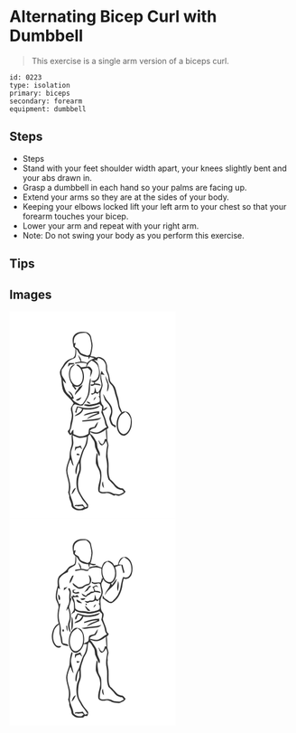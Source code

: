 # Alternating Bicep Curl with Dumbbell
> This exercise is a single arm version of a biceps curl.

``` 
id: 0223 
type: isolation 
primary: biceps 
secondary: forearm 
equipment: dumbbell 
``` 

## Steps

 - Steps
 - Stand with your feet shoulder width apart, your knees slightly bent and your abs drawn in.
 - Grasp a dumbbell in each hand so your palms are facing up.
 - Extend your arms so they are at the sides of your body.
 - Keeping your elbows locked lift your left arm to your chest so that your forearm touches your bicep.
 - Lower your arm and repeat with your right arm.
 - Note: Do not swing your body as you perform this exercise.

## Tips


## Images

<svg width="221pt" height="275pt" viewBox="0 0 221 275" xmlns="http://www.w3.org/2000/svg">
  <g fill="#FFF">
    <path d="M0 0h221v275H0V0m85.85 31.82c-3.3 4.4-1.36 10.04-.84 14.99l2.76 3.12c-.37 4.27.68 9.75-3.7 12.31-5.11.77-9.57 4.09-12.09 8.55-1.64 3.09-4.22 5.76-4.81 9.32-.61 3.78 1.82 7.15 1.98 10.86.39 5.58.59 11.45 3.35 16.47 3.81 5.17 9.19 9.02 12.76 14.37-.9 2.13-2.43 3.91-3.37 6-.83 3.06.78 6.06 1.02 9.09.59 5.13-1.99 9.88-2.14 14.96-.08 2.73-.99 5.4-3.31 7.06.42 2.23 2.08 3.84 3.47 5.52.5-.36 1.51-1.09 2.02-1.45-1.08 5.62 1.2 11.49-.95 16.93-1.7 4.67-1.85 9.67-2.3 14.56-1.54 5.46-4.03 10.76-4.38 16.5.18 6.15 2.75 11.89 3.58 17.93.32 3.8.24 7.71-.83 11.39.51 1.58 1.02 3.15 1.52 4.73-.85 4.32 2.63 7.77 2.78 11.99.02 2.36 1.62 4.17 3.59 5.27 3.34 2.56 7.85 2.13 11.78 1.62 1.86-1.48 4.28-1.79 6.32-2.9.91-1.23.44-2.86.56-4.28-4.61-5.69-8.93-11.63-12.07-18.29-2.55-8.24-1.44-17.33 1.8-25.21 1.8-6.27-.88-12.98 1.42-19.17 1.52-4.47 2.52-9.22 5.14-13.21 2.85-4.48 3.26-9.95 3.46-15.12.89-.89 1.77-1.78 2.65-2.68 1.4 3.09 3.29 5.91 5.09 8.77 1.93 2.96.89 6.76 2.31 9.9 1.6 3.59 3.16 7.2 5.02 10.67 2.18-3.52-.56-6.8-1.81-10.04-1.33-3.12-.5-6.81-2.28-9.78-2.21-3.79-4.25-7.98-8.24-10.2l.18-2.33c6.55 5.3 15.28 1.49 20.86-3.34.29 4.31.51 8.62.81 12.93l-1.96-.04c-.77 2.34-1.31 4.89-3.01 6.77-2.78-.16-3.95-2.91-5.01-5.05-.16.06-.49.19-.65.25 1.11 2.24 1.41 5.99 4.48 6.31 2.95-.46 3.99-3.57 5.53-5.68.98 2.14 2.16 4.41 1.53 6.84-1.11 4.57-1.19 9.27-1.47 13.93.54 4.67 1.79 9.27 1.48 14.01-.41 5.49-.21 11.19 1.82 16.35 2.79 2.87 5.77 5.57 8.18 8.79 2.39 3.19 6.26 4.74 10.13 5.17.72.92 1.43 1.85 2.15 2.79-1.74.92-3.38 2.02-5.18 2.82-2.64.18-5.27-.27-7.88-.6-2.68-.92-5.13-2.8-8.1-2.56-3.68-.2-7.85 1.37-11.01-1.2.04-7.95 3.1-15.56 2.07-23.56.21-3.84-2.3-6.87-3.59-10.26-.78-4.73-1.99-9.58-1.03-14.39-.44-.81-.9-1.62-1.37-2.41-.91 4.61-1.49 9.34-1.14 14.04 1.51 4.83 5.15 8.87 5.47 14.09 1.63 7.82-3.79 15.17-2.08 22.97 2.2 3.13 6.56 2.96 9.92 2.29 3.95-.86 7.34 1.79 10.72 3.36.48-.16 1.45-.47 1.94-.62 1.62.29 3.27 1.28 4.94.81 3.21-1.19 6.83-2.29 8.54-5.55-1.16-1.44-2.34-2.85-3.56-4.25-7.98.18-11.36-7.9-16.91-12.09-3.78-7.66-1.15-16.62-2.54-24.79-1.4-6.33-1.35-12.98.16-19.28.57-3.09-1.68-5.82-1.46-8.89.03-4.49-.07-8.99-.83-13.43.88-.65 1.72-1.33 2.53-2.05-.58-2.33-2.4-4.15-2.73-6.55-.99-5.6-3.92-10.59-5.28-16.09 3.07 0 5.18-2.44 6.55-4.9-2.09.63-3.84 1.93-5.33 3.51-.18-1.91.64-4.17-.76-5.75-3.31-3.73-2.83-9.12-3.17-13.77-.5-4.6 2.5-8.55 2.74-13.04-.49-4.77-2.13-9.39-2.03-14.23 1.57.24 3.13.6 4.68.96-1.33-1.86-2.78-3.65-3.79-5.72-2.7 5.01-1.92 10.89-.62 16.19 1.29 4.58-1.55 8.67-3.9 12.3-.68-.11-2.03-.34-2.71-.45-.37-2.14-.98-4.23-1.69-6.27-.4 2.27-.27 4.73-1.27 6.85-.78 1.62-2.72 1.1-4.17 1.31.44.67.87 1.35 1.31 2.02 1.62-.78 3.2-1.65 4.75-2.58.95.39 1.9.79 2.84 1.19.55-.54 1.64-1.64 2.18-2.18.08 1.36.25 4.09.33 5.46-.36-.06-1.08-.19-1.44-.25 2 1.81 2.32 5.04 1.57 7.44-3.37 2.48-7.68 2.79-11.64 3.69-3.15.95-6.65-1.53-9.47.71 6.72 3.88 14.31.56 21.04-1.4 1.09 1.13 2.22 2.24 3.35 3.34.18 2.64-.28 5.25-1.06 7.77 2.01 4.52 4.34 9.03 4.99 14 .17 2.12 1.36 3.89 2.53 5.58-4.04 1.65-6.88 5.31-11.09 6.64-3.88 1.55-7.88-.54-11.74-1.07 1.18-3.45 4.92-3.53 7.74-4.75 1.77-2.23 2.66-5.03 3.26-7.77-1.94 1.96-3.37 4.32-4.7 6.71-2.36.41-4.73.94-6.89 2.03-.97 2.24-.78 4.79-1.22 7.18-3.49 2.31-7.72 3.76-11.94 3.27-2.76-.6-5.3-1.92-7.92-2.94 0-1.92-.02-3.84-.06-5.76-1.87 1.1-2.56 3.23-3.63 4.99-2.53-2.55.28-5.29.76-8.05 1.16-6.73 3.84-13.43 2.09-20.34-1.15-3.61-1.45-9.22 3.14-10.4 3.06 1.44 6.42 1.84 9.75 1.75 2.82-3.6 5.38-7.41 7.47-11.48 2.15-4.19 2.46-9.01 2.46-13.64-.2-3.89 1.79-7.7.5-11.55-2.05 5.98-2.01 12.36-2.7 18.57-.78 5.88-4 11.03-7.47 15.69-1.08.33-2.15.66-3.22.98-3.77-2.25-8.33-3.55-10.74-7.54.54-.13 1.63-.39 2.18-.52-.88-4.18-3.13-8.58-7.58-9.78 1.86 2.17 3.76 4.3 5.18 6.8l-.84 1.65c-1.81-3.01-5.2-4.59-7.04-7.55-2.35-4.81-3.57-10.06-4.39-15.32 1.23 1.63 2.66 3.11 4.36 4.27-.7-3.74-3.28-6.61-5.03-9.87-1.49-2.45-.85-5.39-.88-8.09 3.91-4.57 6.51-10.59 12.15-13.39 2.03-1.28 4.88-1.45 6.32-3.54 1.14-3.52.96-7.31.86-10.96 2.06 2.21 3.12 5.13 5.14 7.35 3.32 2.1 7.16 3.43 11.13 3.26.1.81.28 2.44.37 3.26.57-1.03 1.11-2.07 1.63-3.12 1.98.59 3.97 1.12 5.98 1.62-3.66 1.28-7.05 3.27-9.68 6.16-2.41-1.25-5.08-1.74-7.77-1.88.2-3.61-2.15-6.42-4.51-8.84 1.26 2.95 2.48 5.91 3.65 8.89-2.4.65-4.83 1.35-7.35 1.2.05.43.14 1.3.19 1.73 5.09-1.38 10.32-1.78 15.4-.08-.26 1.02-.79 3.07-1.05 4.1-2.19.2-4.37.47-6.55.77-1.62-1.49-3.65-4.66-6.19-3.18.04.17.11.51.15.68 6.93 2.96 9.12 11.37 7.89 18.23-.52 3.74-2.99 7.98-7.12 8.29-3.78.05-6.42-3.27-7.92-6.36-1.9-4.58-2.2-9.88-.7-14.61.95-3.18 3.95-4.94 6.1-7.22-2.73.66-5.46 2.2-6.55 4.93-3.25 7.17-2.12 16.05 2.65 22.29-.68 2 1.75 3.02 2.43 4.64.57.85 1.36 2.58 2.65 1.75.65-1.79-1.65-2.9-2.43-4.26 3.43 1.4 7.54.59 9.73-2.5 4.11-5.98 3.82-14.16.61-20.48 2.49-.75 5.09-.9 7.64-1.31 1.29 1.23 2.56 2.47 3.83 3.72-.17 2.99-.73 5.93-.93 8.91 1.1-3.18 3.32-6.3 2.89-9.77-1.38-2.84-3.94-6.09-7.47-4.33 1.21-3.51 3.46-6.42 6.48-8.55 3.42 1.66 6.93 3.66 8.43 7.39 2.28 5.48 2.68 12.72-1.35 17.49-1.78 2.53-5.14 1.92-7.78 2.44 1.33.97 2.85 1.59 4.43 2.03-.25.57-.77 1.71-1.02 2.28-1.41.17-2.82.35-4.22.55 1.17 2.98 4.13 1.03 5.95-.03 2.77.28 5.51.75 8.23 1.35-1.61-3.2-5.3-2.68-8.28-3.08 0-2.55 3.8-3.16 4.85-5.41 3.66-5.61 1.5-12.48.03-18.44-.6-3.35-3.63-5.27-5.98-7.37l4.41.84c.68.63 1.37 1.25 2.06 1.87-.78-.84-1.56-1.67-2.35-2.49.54-.97 1.07-1.94 1.61-2.91 3.08 1.39 6.91 2.45 8.4 5.83 2.48 3.33 1.71 7.53 2.04 11.37 1.15 3.34 3.25 6.44 3.11 10.12-.14 3.02 1.12 5.91 3.3 7.99 2.5 2.37 3.88 5.61 4.68 8.91 1.29 5.75 3.69 11.21 4.59 17.05.61 4.16 1.76 8.46 4.58 11.7-6.22 5.45-7.43 14.85-5.2 22.46 1.26 4.12 4.79 8.69 9.62 7.85 5.11-1.76 7.74-7.18 8.99-12.08.87-5.35.95-11.27-2.02-16.02-1.96-3.54-6.96-4.94-10.46-2.93-1.06-3.37-3.21-6.36-3.69-9.91-.56-3.67-.79-7.41-2.11-10.91-1.62-4.24-1.9-8.9-3.96-12.97-1.45-2.83-4.37-4.52-5.89-7.29-1.04-3.43-.97-7.15-2.42-10.47-1.02-2.34-2.03-4.75-1.79-7.37.29-4.24-1.31-8.43-4.23-11.48-2.9-2.18-6.73-4.45-10.17-1.97-2.2-1.72-5.07-1.62-7.68-2.11 1.37-3.96 2.04-8.11 2.61-12.24.68-4.21-1.14-8.22-1.69-12.33-.33-4.25-4.38-7.62-8.57-7.59-5.05-.57-11 .13-14.24 4.53m-7.08 36.9c-.43 1.59-.82 3.18-1.12 4.8 1.04-.93 2.05-1.89 3.05-2.88 1.72-.2 3.5-.19 5.16-.75.14-.28.41-.83.55-1.11-2.55-.17-5.1-.13-7.64-.06m31.51 15.53c.53.56.53.56 0 0m20.28 12.78c.05 3.27-.91 6.46-.76 9.73 1.82-2.52 2.39-5.73 2.31-8.77-.7-4.29-2.71-8.21-4.38-12.17-.3 3.97 1.92 7.48 2.83 11.21m-38.24 3.71c-1 3.93-5.72 5.96-5.18 10.49 3.14-4.81 8.65-7.91 10.07-13.77-1.61 1.11-3.23 2.23-4.89 3.28m32.01 8.84c.7 2.84 1.7 5.6 2.69 8.35 3.69 3.73 7.48 7.99 7.97 13.47 1.11 4.43-3.34 8.21-1.96 12.64 1.12 3.36 1.91 7.63 5.94 8.57.34.49 1.02 1.46 1.36 1.95.34-.63 1.03-1.89 1.37-2.52-1.33-.84-2.81-1.42-4.09-2.35-1.46-3-3.46-6.32-2.14-9.75 1.69-4.4 1.96-9.4.14-13.8-1.81-4.21-5.87-6.89-7.77-11.03-.96-1.97-2.15-3.81-3.51-5.53m-36.1 8.02c2.75 2.69 6.43-.7 7.4-3.5-2.48 1.15-4.96 2.29-7.4 3.5m23.86.78c1.28-1.45 2.33-3.08 3.12-4.85-1.97.91-3.46 2.52-3.12 4.85m-9.63 1.21c1.17 1.9 3.07 3.49 5.45 2.83-1.28-1.75-3.3-2.74-5.45-2.83m2.58 8.87c-5.17.31-10.05-1.69-15.11-2.34-1 2.58-1.95 5.2-2.63 7.89.45.15 1.33.47 1.78.62.14-2.61.97-5.07 2.19-7.37 1.8.67 3.71 1.2 5.34 2.27-1.55 4.94-6.98 6.22-10.26 9.59 5.08-.91 10.43-3.88 11.84-9.21 6.62 1 13.53.41 19.7-2.29 1.04-.71 1.81-1.73 2.67-2.64-5.02 1.72-10.16 3.45-15.52 3.48m1.43 6.26c-2.87.8-6 1.4-8.09 3.72 6.41-.83 12.5-4.04 19.05-3.48-5 2.54-11.28 3.57-14.76 8.38 5.48-2.66 11.01-5.24 16.76-7.3-.05-1.09-.1-2.18-.14-3.27-4.33.16-8.61.93-12.82 1.95m-9.72 10.34l-.01 1.16c4.79.27 9.44-1.14 14.22-1.17 4.02-.27 8.61-.42 11.22-3.98-8.23 2.69-16.97 2.55-25.43 3.99m28.82 89.46c-.5-2.93-.97-5.85-1.33-8.79-1.89 2.93-1.17 6.47 1.33 8.79z"/>
    <path d="M89.03 31.74c3.63-3.21 8.68-3.3 13.26-3.13 1.97 1.86 4.59 3.58 4.98 6.5.68 3.97 2.09 7.91 1.66 11.99-.4 3.49-1.07 6.96-2.2 10.29-.72.35-2.17 1.05-2.89 1.4-2.84-.92-5.75-1.7-8.43-3.06-1.85-1.38-2.64-3.62-3.55-5.64-1.7-1.04-3.37-2.13-5.01-3.26.35-1.66.77-3.3 1.2-4.94-.62.15-1.85.45-2.46.6-.21-3.79.06-8.32 3.44-10.75zM147.05 139.13c1.69-2.72 4.69-4.08 7.32-5.67 3.5 2.13 5.73 5.54 6.9 9.41.2 5.27.01 10.9-2.96 15.47-1.62 2.44-4.13 5.19-7.39 4.52-3.83-1.14-5.78-5.21-6.37-8.89-.64-5.02-.19-10.44 2.5-14.84zM84.02 164.64c2.99 1.07 5.75 2.84 8.92 3.35 3.45.2 6.82-.83 10.16-1.52-.78 4.72-1.24 9.72-3.83 13.88-4.26 6.71-4.8 15.03-8.9 21.82-1.97 4.45-4.16 10.07-1.64 14.69 1.34-5.27.68-11.09 4.08-15.71.13 3.3.4 6.62-.04 9.91-.87 3.67-3.02 6.97-3.38 10.78-.92 7.36-.35 15.46 3.97 21.74 1.42 2.27 2.56 4.72 4.08 6.93 2.15 2.68 4.68 5.16 6.07 8.36-.92.73-1.97 1.21-3.16 1.42-.96-1.36-1.9-2.74-2.93-4.05-3.18.8-6.47.52-9.68.89-.32.4-.96 1.2-1.28 1.61 1.01-.11 2.03-.21 3.05-.32 3.14 1.59 7.2-1.79 9.42 1.77-4.11 3.56-10.61 2.49-13.76-1.8-.56-6.1-3.9-11.45-5.09-17.4.01-2.71 1-5.32.93-8.04-.26-5.99-2.31-11.68-3.62-17.48-1.43-6.56 1.09-13.07 3.64-19 1.43 2.9 1.68 6.56 4.29 8.76-1.07-5.12-2.77-10.09-3.5-15.28-.63-5.95 3.91-11.08 3.08-17.01-.26-2.77-.64-5.53-.88-8.3m3.46 15.27c-.22 1.8-.44 3.61-.6 5.43.77-1.16 1.51-2.34 2.26-3.51 1.66-.39 3.31-.8 4.95-1.25.79.98 1.6 1.95 2.47 2.87-.56-1.82-1.2-3.59-1.85-5.37-2.28 1.1-4.71 1.74-7.23 1.83m1.74 10.11c.67 1.88 3.08.6 4.49 1.03-.56-1.63-3.83-3.35-4.49-1.03m-6.64 52.92c2.92-2.13 4.21-5.54 5.7-8.68-3.62 1.22-4.68 5.44-5.7 8.68z"/>
  </g>
  <g fill="#333">
    <path d="M85.85 31.82c3.24-4.4 9.19-5.1 14.24-4.53 4.19-.03 8.24 3.34 8.57 7.59.55 4.11 2.37 8.12 1.69 12.33-.57 4.13-1.24 8.28-2.61 12.24 2.61.49 5.48.39 7.68 2.11 3.44-2.48 7.27-.21 10.17 1.97 2.92 3.05 4.52 7.24 4.23 11.48-.24 2.62.77 5.03 1.79 7.37 1.45 3.32 1.38 7.04 2.42 10.47 1.52 2.77 4.44 4.46 5.89 7.29 2.06 4.07 2.34 8.73 3.96 12.97 1.32 3.5 1.55 7.24 2.11 10.91.48 3.55 2.63 6.54 3.69 9.91 3.5-2.01 8.5-.61 10.46 2.93 2.97 4.75 2.89 10.67 2.02 16.02-1.25 4.9-3.88 10.32-8.99 12.08-4.83.84-8.36-3.73-9.62-7.85-2.23-7.61-1.02-17.01 5.2-22.46-2.82-3.24-3.97-7.54-4.58-11.7-.9-5.84-3.3-11.3-4.59-17.05-.8-3.3-2.18-6.54-4.68-8.91-2.18-2.08-3.44-4.97-3.3-7.99.14-3.68-1.96-6.78-3.11-10.12-.33-3.84.44-8.04-2.04-11.37-1.49-3.38-5.32-4.44-8.4-5.83-.54.97-1.07 1.94-1.61 2.91.79.82 1.57 1.65 2.35 2.49-.69-.62-1.38-1.24-2.06-1.87l-4.41-.84c2.35 2.1 5.38 4.02 5.98 7.37 1.47 5.96 3.63 12.83-.03 18.44-1.05 2.25-4.85 2.86-4.85 5.41 2.98.4 6.67-.12 8.28 3.08-2.72-.6-5.46-1.07-8.23-1.35-1.82 1.06-4.78 3.01-5.95.03 1.4-.2 2.81-.38 4.22-.55.25-.57.77-1.71 1.02-2.28-1.58-.44-3.1-1.06-4.43-2.03 2.64-.52 6 .09 7.78-2.44 4.03-4.77 3.63-12.01 1.35-17.49-1.5-3.73-5.01-5.73-8.43-7.39-3.02 2.13-5.27 5.04-6.48 8.55 3.53-1.76 6.09 1.49 7.47 4.33.43 3.47-1.79 6.59-2.89 9.77.2-2.98.76-5.92.93-8.91-1.27-1.25-2.54-2.49-3.83-3.72-2.55.41-5.15.56-7.64 1.31 3.21 6.32 3.5 14.5-.61 20.48-2.19 3.09-6.3 3.9-9.73 2.5.78 1.36 3.08 2.47 2.43 4.26-1.29.83-2.08-.9-2.65-1.75-.68-1.62-3.11-2.64-2.43-4.64-4.77-6.24-5.9-15.12-2.65-22.29 1.09-2.73 3.82-4.27 6.55-4.93-2.15 2.28-5.15 4.04-6.1 7.22-1.5 4.73-1.2 10.03.7 14.61 1.5 3.09 4.14 6.41 7.92 6.36 4.13-.31 6.6-4.55 7.12-8.29 1.23-6.86-.96-15.27-7.89-18.23-.04-.17-.11-.51-.15-.68 2.54-1.48 4.57 1.69 6.19 3.18 2.18-.3 4.36-.57 6.55-.77.26-1.03.79-3.08 1.05-4.1-5.08-1.7-10.31-1.3-15.4.08-.05-.43-.14-1.3-.19-1.73 2.52.15 4.95-.55 7.35-1.2-1.17-2.98-2.39-5.94-3.65-8.89 2.36 2.42 4.71 5.23 4.51 8.84 2.69.14 5.36.63 7.77 1.88 2.63-2.89 6.02-4.88 9.68-6.16-2.01-.5-4-1.03-5.98-1.62-.52 1.05-1.06 2.09-1.63 3.12-.09-.82-.27-2.45-.37-3.26-3.97.17-7.81-1.16-11.13-3.26-2.02-2.22-3.08-5.14-5.14-7.35.1 3.65.28 7.44-.86 10.96-1.44 2.09-4.29 2.26-6.32 3.54-5.64 2.8-8.24 8.82-12.15 13.39.03 2.7-.61 5.64.88 8.09 1.75 3.26 4.33 6.13 5.03 9.87-1.7-1.16-3.13-2.64-4.36-4.27.82 5.26 2.04 10.51 4.39 15.32 1.84 2.96 5.23 4.54 7.04 7.55l.84-1.65c-1.42-2.5-3.32-4.63-5.18-6.8 4.45 1.2 6.7 5.6 7.58 9.78-.55.13-1.64.39-2.18.52 2.41 3.99 6.97 5.29 10.74 7.54 1.07-.32 2.14-.65 3.22-.98 3.47-4.66 6.69-9.81 7.47-15.69.69-6.21.65-12.59 2.7-18.57 1.29 3.85-.7 7.66-.5 11.55 0 4.63-.31 9.45-2.46 13.64-2.09 4.07-4.65 7.88-7.47 11.48-3.33.09-6.69-.31-9.75-1.75-4.59 1.18-4.29 6.79-3.14 10.4 1.75 6.91-.93 13.61-2.09 20.34-.48 2.76-3.29 5.5-.76 8.05 1.07-1.76 1.76-3.89 3.63-4.99.04 1.92.06 3.84.06 5.76 2.62 1.02 5.16 2.34 7.92 2.94 4.22.49 8.45-.96 11.94-3.27.44-2.39.25-4.94 1.22-7.18 2.16-1.09 4.53-1.62 6.89-2.03 1.33-2.39 2.76-4.75 4.7-6.71-.6 2.74-1.49 5.54-3.26 7.77-2.82 1.22-6.56 1.3-7.74 4.75 3.86.53 7.86 2.62 11.74 1.07 4.21-1.33 7.05-4.99 11.09-6.64-1.17-1.69-2.36-3.46-2.53-5.58-.65-4.97-2.98-9.48-4.99-14 .78-2.52 1.24-5.13 1.06-7.77-1.13-1.1-2.26-2.21-3.35-3.34-6.73 1.96-14.32 5.28-21.04 1.4 2.82-2.24 6.32.24 9.47-.71 3.96-.9 8.27-1.21 11.64-3.69.75-2.4.43-5.63-1.57-7.44.36.06 1.08.19 1.44.25-.08-1.37-.25-4.1-.33-5.46-.54.54-1.63 1.64-2.18 2.18-.94-.4-1.89-.8-2.84-1.19-1.55.93-3.13 1.8-4.75 2.58-.44-.67-.87-1.35-1.31-2.02 1.45-.21 3.39.31 4.17-1.31 1-2.12.87-4.58 1.27-6.85.71 2.04 1.32 4.13 1.69 6.27.68.11 2.03.34 2.71.45 2.35-3.63 5.19-7.72 3.9-12.3-1.3-5.3-2.08-11.18.62-16.19 1.01 2.07 2.46 3.86 3.79 5.72-1.55-.36-3.11-.72-4.68-.96-.1 4.84 1.54 9.46 2.03 14.23-.24 4.49-3.24 8.44-2.74 13.04.34 4.65-.14 10.04 3.17 13.77 1.4 1.58.58 3.84.76 5.75 1.49-1.58 3.24-2.88 5.33-3.51-1.37 2.46-3.48 4.9-6.55 4.9 1.36 5.5 4.29 10.49 5.28 16.09.33 2.4 2.15 4.22 2.73 6.55-.81.72-1.65 1.4-2.53 2.05.76 4.44.86 8.94.83 13.43-.22 3.07 2.03 5.8 1.46 8.89a43.126 43.126 0 0 0-.16 19.28c1.39 8.17-1.24 17.13 2.54 24.79 5.55 4.19 8.93 12.27 16.91 12.09 1.22 1.4 2.4 2.81 3.56 4.25-1.71 3.26-5.33 4.36-8.54 5.55-1.67.47-3.32-.52-4.94-.81-.49.15-1.46.46-1.94.62-3.38-1.57-6.77-4.22-10.72-3.36-3.36.67-7.72.84-9.92-2.29-1.71-7.8 3.71-15.15 2.08-22.97-.32-5.22-3.96-9.26-5.47-14.09-.35-4.7.23-9.43 1.14-14.04.47.79.93 1.6 1.37 2.41-.96 4.81.25 9.66 1.03 14.39 1.29 3.39 3.8 6.42 3.59 10.26 1.03 8-2.03 15.61-2.07 23.56 3.16 2.57 7.33 1 11.01 1.2 2.97-.24 5.42 1.64 8.1 2.56 2.61.33 5.24.78 7.88.6 1.8-.8 3.44-1.9 5.18-2.82-.72-.94-1.43-1.87-2.15-2.79-3.87-.43-7.74-1.98-10.13-5.17-2.41-3.22-5.39-5.92-8.18-8.79-2.03-5.16-2.23-10.86-1.82-16.35.31-4.74-.94-9.34-1.48-14.01.28-4.66.36-9.36 1.47-13.93.63-2.43-.55-4.7-1.53-6.84-1.54 2.11-2.58 5.22-5.53 5.68-3.07-.32-3.37-4.07-4.48-6.31.16-.06.49-.19.65-.25 1.06 2.14 2.23 4.89 5.01 5.05 1.7-1.88 2.24-4.43 3.01-6.77l1.96.04c-.3-4.31-.52-8.62-.81-12.93-5.58 4.83-14.31 8.64-20.86 3.34l-.18 2.33c3.99 2.22 6.03 6.41 8.24 10.2 1.78 2.97.95 6.66 2.28 9.78 1.25 3.24 3.99 6.52 1.81 10.04-1.86-3.47-3.42-7.08-5.02-10.67-1.42-3.14-.38-6.94-2.31-9.9-1.8-2.86-3.69-5.68-5.09-8.77-.88.9-1.76 1.79-2.65 2.68-.2 5.17-.61 10.64-3.46 15.12-2.62 3.99-3.62 8.74-5.14 13.21-2.3 6.19.38 12.9-1.42 19.17-3.24 7.88-4.35 16.97-1.8 25.21 3.14 6.66 7.46 12.6 12.07 18.29-.12 1.42.35 3.05-.56 4.28-2.04 1.11-4.46 1.42-6.32 2.9-3.93.51-8.44.94-11.78-1.62-1.97-1.1-3.57-2.91-3.59-5.27-.15-4.22-3.63-7.67-2.78-11.99-.5-1.58-1.01-3.15-1.52-4.73 1.07-3.68 1.15-7.59.83-11.39-.83-6.04-3.4-11.78-3.58-17.93.35-5.74 2.84-11.04 4.38-16.5.45-4.89.6-9.89 2.3-14.56 2.15-5.44-.13-11.31.95-16.93-.51.36-1.52 1.09-2.02 1.45-1.39-1.68-3.05-3.29-3.47-5.52 2.32-1.66 3.23-4.33 3.31-7.06.15-5.08 2.73-9.83 2.14-14.96-.24-3.03-1.85-6.03-1.02-9.09.94-2.09 2.47-3.87 3.37-6-3.57-5.35-8.95-9.2-12.76-14.37-2.76-5.02-2.96-10.89-3.35-16.47-.16-3.71-2.59-7.08-1.98-10.86.59-3.56 3.17-6.23 4.81-9.32 2.52-4.46 6.98-7.78 12.09-8.55 4.38-2.56 3.33-8.04 3.7-12.31l-2.76-3.12c-.52-4.95-2.46-10.59.84-14.99m3.18-.08c-3.38 2.43-3.65 6.96-3.44 10.75.61-.15 1.84-.45 2.46-.6-.43 1.64-.85 3.28-1.2 4.94 1.64 1.13 3.31 2.22 5.01 3.26.91 2.02 1.7 4.26 3.55 5.64 2.68 1.36 5.59 2.14 8.43 3.06.72-.35 2.17-1.05 2.89-1.4 1.13-3.33 1.8-6.8 2.2-10.29.43-4.08-.98-8.02-1.66-11.99-.39-2.92-3.01-4.64-4.98-6.5-4.58-.17-9.63-.08-13.26 3.13m58.02 107.39c-2.69 4.4-3.14 9.82-2.5 14.84.59 3.68 2.54 7.75 6.37 8.89 3.26.67 5.77-2.08 7.39-4.52 2.97-4.57 3.16-10.2 2.96-15.47-1.17-3.87-3.4-7.28-6.9-9.41-2.63 1.59-5.63 2.95-7.32 5.67m-63.03 25.51c.24 2.77.62 5.53.88 8.3.83 5.93-3.71 11.06-3.08 17.01.73 5.19 2.43 10.16 3.5 15.28-2.61-2.2-2.86-5.86-4.29-8.76-2.55 5.93-5.07 12.44-3.64 19 1.31 5.8 3.36 11.49 3.62 17.48.07 2.72-.92 5.33-.93 8.04 1.19 5.95 4.53 11.3 5.09 17.4 3.15 4.29 9.65 5.36 13.76 1.8-2.22-3.56-6.28-.18-9.42-1.77-1.02.11-2.04.21-3.05.32.32-.41.96-1.21 1.28-1.61 3.21-.37 6.5-.09 9.68-.89 1.03 1.31 1.97 2.69 2.93 4.05 1.19-.21 2.24-.69 3.16-1.42-1.39-3.2-3.92-5.68-6.07-8.36-1.52-2.21-2.66-4.66-4.08-6.93-4.32-6.28-4.89-14.38-3.97-21.74.36-3.81 2.51-7.11 3.38-10.78.44-3.29.17-6.61.04-9.91-3.4 4.62-2.74 10.44-4.08 15.71-2.52-4.62-.33-10.24 1.64-14.69 4.1-6.79 4.64-15.11 8.9-21.82 2.59-4.16 3.05-9.16 3.83-13.88-3.34.69-6.71 1.72-10.16 1.52-3.17-.51-5.93-2.28-8.92-3.35z"/>
    <path d="M78.77 68.72c2.54-.07 5.09-.11 7.64.06-.14.28-.41.83-.55 1.11-1.66.56-3.44.55-5.16.75-1 .99-2.01 1.95-3.05 2.88.3-1.62.69-3.21 1.12-4.8zM110.28 84.25c.53.56.53.56 0 0zM130.56 97.03c-.91-3.73-3.13-7.24-2.83-11.21 1.67 3.96 3.68 7.88 4.38 12.17.08 3.04-.49 6.25-2.31 8.77-.15-3.27.81-6.46.76-9.73zM92.32 100.74c1.66-1.05 3.28-2.17 4.89-3.28-1.42 5.86-6.93 8.96-10.07 13.77-.54-4.53 4.18-6.56 5.18-10.49zM124.33 109.58c1.36 1.72 2.55 3.56 3.51 5.53 1.9 4.14 5.96 6.82 7.77 11.03 1.82 4.4 1.55 9.4-.14 13.8-1.32 3.43.68 6.75 2.14 9.75 1.28.93 2.76 1.51 4.09 2.35-.34.63-1.03 1.89-1.37 2.52-.34-.49-1.02-1.46-1.36-1.95-4.03-.94-4.82-5.21-5.94-8.57-1.38-4.43 3.07-8.21 1.96-12.64-.49-5.48-4.28-9.74-7.97-13.47-.99-2.75-1.99-5.51-2.69-8.35zM88.23 117.6c2.44-1.21 4.92-2.35 7.4-3.5-.97 2.8-4.65 6.19-7.4 3.5zM112.09 118.38c-.34-2.33 1.15-3.94 3.12-4.85-.79 1.77-1.84 3.4-3.12 4.85zM102.46 119.59c2.15.09 4.17 1.08 5.45 2.83-2.38.66-4.28-.93-5.45-2.83zM105.04 128.46c5.36-.03 10.5-1.76 15.52-3.48-.86.91-1.63 1.93-2.67 2.64-6.17 2.7-13.08 3.29-19.7 2.29-1.41 5.33-6.76 8.3-11.84 9.21 3.28-3.37 8.71-4.65 10.26-9.59-1.63-1.07-3.54-1.6-5.34-2.27-1.22 2.3-2.05 4.76-2.19 7.37-.45-.15-1.33-.47-1.78-.62.68-2.69 1.63-5.31 2.63-7.89 5.06.65 9.94 2.65 15.11 2.34zM106.47 134.72c4.21-1.02 8.49-1.79 12.82-1.95.04 1.09.09 2.18.14 3.27-5.75 2.06-11.28 4.64-16.76 7.3 3.48-4.81 9.76-5.84 14.76-8.38-6.55-.56-12.64 2.65-19.05 3.48 2.09-2.32 5.22-2.92 8.09-3.72zM96.75 145.06c8.46-1.44 17.2-1.3 25.43-3.99-2.61 3.56-7.2 3.71-11.22 3.98-4.78.03-9.43 1.44-14.22 1.17l.01-1.16zM87.48 179.91c2.52-.09 4.95-.73 7.23-1.83.65 1.78 1.29 3.55 1.85 5.37-.87-.92-1.68-1.89-2.47-2.87-1.64.45-3.29.86-4.95 1.25-.75 1.17-1.49 2.35-2.26 3.51.16-1.82.38-3.63.6-5.43zM89.22 190.02c.66-2.32 3.93-.6 4.49 1.03-1.41-.43-3.82.85-4.49-1.03zM125.57 234.52c-2.5-2.32-3.22-5.86-1.33-8.79.36 2.94.83 5.86 1.33 8.79zM82.58 242.94c1.02-3.24 2.08-7.46 5.7-8.68-1.49 3.14-2.78 6.55-5.7 8.68z"/>
  </g>
</svg>

<svg width="221pt" height="275pt" viewBox="0 0 221 275" xmlns="http://www.w3.org/2000/svg">
  <g fill="#FFF">
    <path d="M0 0h221v275H0V0m85.48 32.4c-2.82 4.36-.93 9.65-.47 14.4.92 1.04 1.83 2.09 2.75 3.14-.15 3.04-.06 6.12-.78 9.1-.77 2.39-3.62 2.72-5.57 3.72-2.92 1.09-4.22 4.16-6.38 6.18-2.83 2.55-6.12 4.56-8.84 7.23-2.73 3.65-2.3 8.39-1.93 12.66-1.66 4.9-2.66 10.03-2.75 15.21-.15 5.3 4.92 9.55 3.58 14.95-1.47 6.61-1.71 13.64.36 20.15-6.02 2.76-8.39 9.69-9.04 15.83-.32 5.4 1.07 11.61 5.54 15.08 1.96 1.58 5.96 2.12 6.71-.97-2.44.14-5.37.42-7.11-1.71-4.25-4.93-4.12-12.27-2.34-18.19.96-3.77 3.79-6.53 6.68-8.93 1.31 4.13.47 8.39.69 12.59 1.2 3.77 1.75 7.67 2.25 11.59 1.3 4.13 6.39 4 9.86 4.79-.94-3.51-5.19-2.95-7.9-4.11-.62-3.38-.68-6.87-1.88-10.11-.79-1.9-.76-3.97-.62-5.98.67-6.56-2.81-12.6-2.79-19.11-.41-6.06 1.53-11.88 2.26-17.82l-1.68 1.56c-1.03-4.21-3.75-8.23-2.8-12.72.53-2.95.78-5.95 1.33-8.89.92.43 1.71 1.09 2.53 1.68-.66-4.82-2.52-10.1-.43-14.8 2.66-3.78 6.81-6.2 10.99-7.97-.22-5.29 6.22-6.92 9.73-9.53 1.83-3.47 1.31-7.75 1.19-11.57 1.02 1.21 2.06 2.42 2.8 3.83 2.13 5.08 8.25 6.78 13.31 6.77.27 1.57.78 3.04 1.52 4.44-.63 1.13-1.21 2.39-2.39 3.08-2.84-.32-5.56-1.37-8.44-1.47.37-3.52-1.98-6.29-4.26-8.64 1.13 2.95 2.38 5.85 3.43 8.82-2.42.41-4.83.92-7.29 1.12.03.43.1 1.28.13 1.71 2.53-.35 5-1.06 7.55-1.36 3.24-.36 6.24 2.05 9.47 1.01.52-.94 1.11-1.84 1.76-2.69 5.01-2.35 11.06-2.53 16.05-.07-.37 4.52.19 9.07 1.83 13.32-.79-.3-2.38-.89-3.17-1.18l2.02.89c-.67 1.84-1.29 3.69-1.86 5.56-3.81-1.2-7.8 1.36-11.31-1.34-.14.43-.43 1.28-.57 1.7 1.84.62 3.66 2.12 5.69 1.29 1.9-.35 4.53-1.81 5.67.58.51 3.59 1.62 7.1 1.76 10.74-.07 3.62-2.42 6.52-4.2 9.48l-2.75-.48c-.25-2.16-.92-4.23-1.72-6.24-.24 2.08-.3 4.19-.86 6.21-1.14 3.11-5 1.07-7.34 2.33-1.83 1.02-3.81.24-5.71-.07 1.25 1.11 2.34 2.71 4.17 2.82 1.03-.46 2.04-.96 3.04-1.5 2.66.2 5.29-.33 7.29-2.21 1 .4 2.01.8 3.02 1.22.53-.59 1.58-1.77 2.11-2.36.08 1.39.25 4.18.33 5.57-.37-.03-1.13-.1-1.5-.13 2.23 1.6 2.29 5.02 1.64 7.36-3.07 2.32-7.03 2.67-10.66 3.51-4.08 1.27-8.09-.88-12.2-.81-3.4.08-7.42-.72-9.57-3.51-.44-5-.03-10.27-3.14-14.59 2.6-.91 5.41-.43 8.12-.44-.79-.95-1.58-1.88-2.38-2.81-.95.54-1.89 1.08-2.84 1.61-1.09-.6-2.18-1.18-3.27-1.77l.78 1.64-2.65.52c.79 3.13 2.66 5.83 3.6 8.9.19 2.32.13 4.64.18 6.96.27 3.23-2.64 5.45-4.04 8.03 1.67-1.12 3.21-2.46 5.08-3.25.07-.58.2-1.72.27-2.3 4.16 3.19 9.36 3.19 14.3 3.89 6.24 1.88 12.41-.91 18.34-2.58 1.08 1.12 2.18 2.22 3.31 3.3.27 2.65-.23 5.29-1.04 7.81 2.02 4.51 4.36 9 5 13.96.12 2.16 1.37 3.94 2.63 5.61-3.96 1.49-6.65 5.08-10.66 6.46-3.97 1.96-8.2-.37-12.24-.8 1.04-3.53 4.88-3.66 7.71-4.79a16.18 16.18 0 0 0 3.15-7.79c-1.84 1.91-3.05 4.28-4.52 6.45-2.28.82-4.72 1.17-6.91 2.25-1.18 2.2-.47 4.95-1.52 7.2-1.71 1.41-3.87 2.1-5.84 3.06.98-5.73.76-12.1-2.55-17.09-1.64-2.82-5.19-3.61-8.2-3.57-4.67 1.85-7.22 6.87-8.49 11.46-1.25 5.83-1.19 12.46 2.19 17.6 1.78 2.53 4.95 5.13 8.2 3.62 4.67-1.89 7.27-6.53 8.67-11.13 1.48.03 2.96.04 4.44.04-.76 4.41-1.17 9.06-3.41 13.03-3.58 5.57-4.92 12.17-7.14 18.33-1.97 3.79-4.13 7.6-4.67 11.91-.24 2.32-.76 4.96.91 6.9 1.28-5.24.59-11.05 4.05-15.59.12 3.27.36 6.57-.04 9.84-.78 3.38-2.73 6.41-3.26 9.87-1.28 8.17-.42 17.15 4.61 23.97 2.3 5.37 6.9 9.14 9.65 14.22-1.17.4-2.34.77-3.53 1.12-.93-1.36-1.87-2.72-2.89-4.01-3.18.92-6.51.6-9.76.93-.24.42-.74 1.27-.99 1.69.97-.15 1.93-.3 2.9-.44 3.01 1.72 6.98-1.73 9.18 1.57-.55.51-1.65 1.51-2.2 2.01-4.15 1.07-8.78-.04-11.35-3.62-.34-7.67-6.82-14.44-4.41-22.27 1.56-9.58-4.96-18.4-3.53-27.96.78-4 2.11-7.89 3.81-11.59 1.38 2.95 1.89 6.42 4.23 8.84-.91-5.47-2.94-10.71-3.52-16.24.26-3.63 1.38-7.1 2.19-10.62-.13-.22-.41-.67-.54-.9l-.85-.32c-2.11 5.47-2.23 11.48-2.84 17.26-1.57 5.41-3.98 10.69-4.38 16.39.18 6.16 2.76 11.92 3.59 17.98.3 3.79.29 7.69-.84 11.35.52 1.61 1.05 3.23 1.57 4.84-.97 3.95 2.28 7.12 2.57 10.92.14 2.29.9 4.65 3.06 5.79 3.52 3.08 8.48 2.59 12.8 2.19.67-.67 1.34-1.33 2.01-2 .82.02 2.47.05 3.29.07 1.15-1.56 1.4-3.44 1.26-5.33-2.39-3.68-5.79-6.62-7.76-10.58-1.65-3.4-4.44-6.32-4.98-10.19-1.25-4.84-.63-9.88.01-14.76.42-3.88 2.87-7.23 3.05-11.16.23-3.68-.25-7.37-.16-11.05.44-4.99 2.68-9.55 4.02-14.31 1.58-3.37 4.08-6.36 4.62-10.16 1.2-3.49-.17-7.71 2.38-10.69 3.02 1.27 4.04 4.83 5.91 7.28 2.48 3.19 1.15 7.54 2.88 11.01 1.57 3.38 2.97 6.84 4.78 10.1 2.37-3.42-.58-6.67-1.75-9.88-1.24-2.84-.61-6.12-1.84-8.95-2.39-4.58-5.4-8.8-8.66-12.79.82.28 2.48.83 3.3 1.1 6.22 2.81 12.91-1.17 17.73-5.01.3 4.32.51 8.63.81 12.95l-2.01-.08c-.74 2.34-1.19 4.94-2.98 6.77-2.77-.12-3.96-2.84-4.93-5-.18.03-.53.1-.71.14.97 2.24 1.35 5.17 3.75 6.39 3.37.12 4.68-3.38 6.22-5.7.79 1.87 2.03 3.73 1.69 5.88-1.09 6.61-2.37 13.5-.78 20.14 1.7 8.31-.99 17.14 2.47 25.14 2.82 2.84 5.81 5.53 8.19 8.78 2.4 3.18 6.24 4.78 10.12 5.13.73.94 1.45 1.9 2.15 2.86-1.7.9-3.32 1.98-5.09 2.76-2.66.23-5.32-.26-7.96-.55-2.68-.93-5.12-2.84-8.09-2.58-3.67-.25-7.94 1.46-11.01-1.27.41-4.47.28-9.14 2.06-13.35.01-4.07.27-8.15-.17-12.21-.4-3.6-3.43-6.27-3.76-9.89-.54-4.19-1.64-8.44-.67-12.67-.45-.82-.91-1.63-1.38-2.44-.88 4.44-1.41 8.98-1.21 13.51 1.21 5.14 5.31 9.25 5.55 14.72 1.58 7.79-3.77 15.1-2.11 22.88 2.24 3.1 6.55 2.99 9.92 2.28 4.33-1.18 7.61 2.88 11.74 3.02 1.96.08 3.88.66 5.84.55 3.24-1.22 6.94-2.27 8.6-5.63-1.2-1.38-2.26-2.92-3.71-4.05-2.73-.63-5.73-.94-7.79-3.08-3.06-3-5.63-6.48-9.02-9.16-3.08-5.78-1.69-12.64-2.14-18.92.47-5.5-2.3-10.79-1.08-16.26-.65-2.79.11-5.53.78-8.23.98-3.3-1.61-6.23-1.38-9.5.07-4.51-.06-9.03-.83-13.48 1.45-.8 2.47-2 2.71-3.68-1.05-1.14-2.63-2.1-2.72-3.82-.56-5.67-3.78-10.55-5.1-16 .46-2.69 2.06-5.86.12-8.31-3.38-3.68-2.82-9.1-3.19-13.74-.82-5.67 4.42-10.38 2.64-16.05-.41-3.77-3.11-8.35-.06-11.6.32-1.07.66-2.12 1.02-3.17 1.77 3.67 5.4 5.93 9.38 6.38-.94 5.84-6.91 9.49-7.16 15.54 3.35-8.96 14.92-12.41 15.74-22.62-2.12 2.75-4.05 5.63-6.18 8.37-.46-.6-.93-1.2-1.39-1.8 7.77-3.98 8.17-14.47 5.45-21.74 2.58-1.28 5.26-2.37 8.15-2.67.89 3.65 1.77 7.31 2.87 10.91.34-.31 1.02-.94 1.36-1.26-.47-3.37-2.03-6.5-2.38-9.92l-5.23-.6c1.11-3.93 3.37-7.31 6.8-9.55 3.67 1.63 7.24 3.97 8.66 7.94 2.11 5.76 2.38 13.54-2.65 17.9-1.98 1.8-4.71.92-6.97.29-3.1 6.96-2.52 14.91-6.06 21.7-1.6 4.52-5.28 7.66-8.54 10.96-1.09.06-2.17.13-3.26.19-2.14-1.76-4.45-3.3-6.85-4.67-.86-1.35-1.72-2.71-2.63-4.02.04 1.09.11 3.27.14 4.36 4.04 2.05 7.31 6.87 12.26 6.09 7.54-4.32 11.85-12.57 13.58-20.86.48-3.88 1.16-7.74 2.21-11.51 4.84 1.96 9.73-2.02 10.78-6.67 1.85-7.02.91-15.91-5.17-20.65-2.97-2.52-7.69-1.55-10.21 1.14-1.9 2.23-2.38 5.23-3.16 7.96-1.73.26-3.45.53-5.17.73-.88-3.3-4.05-4.96-6.94-6.18-2.39.86-5.32 1.08-6.97 3.25-1.32 1.76-1.91 3.92-2.67 5.95-2.37-.97-4.66-2.25-7.15-2.87l-.47.3c-2.87.41-5.7 1.03-8.42 2.08.05-1.02.14-3.06.18-4.09 2.45.41 5.43 2.4 7.73.83.16-.23.47-.7.63-.94-2.42-.34-4.85-.58-7.26-.97 1.5-3.93 2.05-8.14 2.67-12.27.71-4.21-1.19-8.19-1.69-12.3-.34-4.63-4.99-7.96-9.46-7.65-4.99-.52-10.88.59-13.72 5.16m-1.94 43.33c-1.77 3.14-3.94 6.61-3.52 10.35 2.76-2.98 3.88-6.99 5.37-10.67-.46.08-1.38.24-1.85.32m21.79-1.02c.77 3.69 2.47 7.43.81 11.15-2.68.96-5.58 1.55-7.81 3.44-1.78 1.64-4.23 1.7-6.51 1.75-2.65-1.74-5.12-3.74-7.6-5.72-.54 3.31 2.98 4.73 5.2 6.32 3.06 2.33 7.51 1.49 10.14-1.1 2.2-2.44 6.66-1.62 8.03-4.92 2.61-3.45.93-8.47-2.26-10.92m39.14 7.91c-.66 4.45-2.26 9.4-.22 13.68.8-4.42 1.82-9.33.22-13.68m-34.43 8.19c1.92 1.46 2.5 3.72 2.11 6.04-1.33.06-2.65.12-3.97.17-1.22 1.37-2.79 2.28-4.51 2.88-.71.84-1.42 1.69-2.12 2.55-1.89-.95-3.64-2.12-5.46-3.18.51 2.95 3.16 4.11 5.81 4.64 1.36-1.48 2.92-2.78 4.93-3.23l1.44-1.4c1.82-.37 3.58-1 5.19-1.94 2.75.2 5.47.67 8.14 1.36-1.35-3.07-4.77-2.87-7.59-2.96-.55-1.36-1.18-2.69-1.83-4 .84-.7 1.68-1.39 2.52-2.09 1.16.47 2.33.93 3.52 1.36-.99-.95-1.81-2.22-3.18-2.63-1.67.85-3.02 2.34-5 2.43m-3.86-1.72c-2.34 2.88-4.54 5.86-6.8 8.8 1.6-.86 3.15-1.8 4.7-2.74 1.04-2.22 2.63-4.07 4.63-5.48-.63-.14-1.9-.43-2.53-.58M72.42 91.9c-.01.85-.04 2.53-.05 3.38 1.63-1.48 3.29-2.93 4.8-4.54-1.6.33-3.18.73-4.75 1.16m5.43 1.07c.85 1.91 2.46 3.74 1.98 5.98-.49 3.35-.46 6.72-.32 10.1.24 4.89-3.92 8.64-3.79 13.53.53-.87 1.6-2.6 2.13-3.46 2.13 4.31 2.32 9.2 1.99 13.91-.41 3.04-2.15 5.84-1.91 8.98.29 3.26.92 6.86 3.46 9.18-.42-4.28-2.56-8.63-1.05-12.93 2.04-5.91 1.43-12.44-.5-18.3-.27-1.14-.95-2.36-.41-3.55 1.15-3.22 1.64-6.64 2.93-9.81-.33-.42-1.01-1.27-1.34-1.69.65-4.27 1.32-8.84-1.11-12.72-.52.19-1.55.58-2.06.78m6.04 1.72l.12 3.22c2.75 1.95 5.93 2.17 9.04.94-.3-.45-.89-1.36-1.18-1.82-2.33 1.01-5.59 1.66-6.79-1.3.83-.38 2.51-1.16 3.34-1.54-1.53-.04-3.04.2-4.53.5m-19.34 5.74c.3 2.4.66 4.78.85 7.18l1.71.17c.56-2.76.05-5.81-2.56-7.35m29.73 5.74c1.58 3 5.48 2.25 6.78-.54-2.26.15-4.52.33-6.78.54m-4.97 1.1c-1.12 3.69 4.41 5.43 7.28 4.62-2.28-1.76-4.7-3.35-7.28-4.62m11.93 5.68c-.35 1.39.17 1.96 1.57 1.71.34-1.4-.18-1.97-1.57-1.71m10.67 5.27a12.19 12.19 0 0 0 3.31-4.56c-2.05.76-3.33 2.32-3.31 4.56m-11.22-2.75c-.06 2.77 2.04 4.68 3.55 6.73 1.18.09 2.35.17 3.54.19-2.51-2.16-4.82-4.52-7.09-6.92m3.39 13c-4.68.16-9.08-1.58-13.52-2.8-1.08 1.89-2.09 3.82-3.24 5.66V134c.41-.15 1.23-.46 1.64-.61.6-2.11 1.42-4.14 2.32-6.13 1.85.69 3.71 1.38 5.53 2.18-1.19 1.88-2.27 4.01-4.19 5.25-2.25 1.16-4.99 1.74-6.34 4.1 4.97-1.17 10.71-3.23 11.88-8.9 6.62 1.04 13.54.43 19.71-2.26 1.04-.65 1.78-1.65 2.61-2.52-5.33 1.67-10.74 3.51-16.4 3.36m-21.48 1.72c.29 6.14-.44 12.27-.21 18.4 2.39-3.95 2.03-8.62 1.87-13.03-.09-1.89-.44-3.84-1.66-5.37m16.65 6.9c-.01.36-.02 1.08-.02 1.44 5.96-1.34 11.91-4.11 18.1-3.47-4.97 2.41-11.15 3.48-14.58 8.21 5.48-2.61 10.97-5.18 16.69-7.25-.06-1.08-.1-2.16-.13-3.23-6.87.28-13.67 1.82-20.06 4.3m-3.55 8.31c4.67 1.98 9.52-.41 14.3-.31 4.25-.31 9.36-.13 12.11-4.03-8.53 2.92-17.69 2.35-26.41 4.34m-20.16-3.17c-.18 2.79.5 5.46 1.97 7.83-.18-2.68-.54-5.35-.87-8.02-.27.05-.82.14-1.1.19m-4.08 7.82c1.52-.23 1.31-2.89-.07-3.21-1.49.25-1.24 2.84.07 3.21m15.68 29.92c-.12 1.78-.1 3.57-.1 5.36.69-1.2 1.35-2.42 2-3.64 1.59-.5 3.17-1.02 4.74-1.55.85 1.18 1.74 2.34 2.84 3.32-.61-2.01-1.45-3.92-2.33-5.82-2.33.93-4.75 1.6-7.15 2.33m2.07 8.99c.16.6.47 1.81.63 2.41 1.63 0 2.88-.58 3.75-1.75-1.45-.3-2.92-.48-4.38-.66m36.39 45.49c-.54-2.88-1.03-5.76-1.32-8.68-2.01 2.84-1.23 6.48 1.32 8.68m-42.97 8.43c2.93-2.06 4.07-5.52 5.71-8.53-3.7.98-4.72 5.35-5.71 8.53z"/>
    <path d="M89.02 31.75c3.64-3.21 8.68-3.32 13.26-3.13 2.01 1.86 4.67 3.6 5.01 6.58.67 3.95 2.09 7.85 1.64 11.9-.41 3.5-1.03 7-2.23 10.31-.71.35-2.14 1.04-2.86 1.38-2.84-.92-5.76-1.7-8.43-3.07-1.86-1.36-2.65-3.61-3.54-5.63-1.7-1.04-3.38-2.12-5.03-3.24.35-1.67.78-3.33 1.21-4.99-.61.16-1.83.49-2.44.65-.27-3.79.04-8.32 3.41-10.76zM126.18 79.91c-4.2-7.07-4.31-18.8 4.03-22.92 10.41 2.74 13.33 17.47 7.03 25.27-3.23 3.86-9.04 1.58-11.06-2.35zM82.29 153.33c1.52-3.67 4.9-5.93 8.24-7.76 3.13 2 6.11 4.66 6.88 8.47 1.31 7.13.72 16.14-5.84 20.62-2.64 2.13-6.74 1.18-8.49-1.63-3.81-5.79-3.46-13.52-.79-19.7z"/>
  </g>
  <g fill="#333">
    <path d="M85.48 32.4c2.84-4.57 8.73-5.68 13.72-5.16 4.47-.31 9.12 3.02 9.46 7.65.5 4.11 2.4 8.09 1.69 12.3-.62 4.13-1.17 8.34-2.67 12.27 2.41.39 4.84.63 7.26.97-.16.24-.47.71-.63.94-2.3 1.57-5.28-.42-7.73-.83-.04 1.03-.13 3.07-.18 4.09 2.72-1.05 5.55-1.67 8.42-2.08l.47-.3c2.49.62 4.78 1.9 7.15 2.87.76-2.03 1.35-4.19 2.67-5.95 1.65-2.17 4.58-2.39 6.97-3.25 2.89 1.22 6.06 2.88 6.94 6.18 1.72-.2 3.44-.47 5.17-.73.78-2.73 1.26-5.73 3.16-7.96 2.52-2.69 7.24-3.66 10.21-1.14 6.08 4.74 7.02 13.63 5.17 20.65-1.05 4.65-5.94 8.63-10.78 6.67-1.05 3.77-1.73 7.63-2.21 11.51-1.73 8.29-6.04 16.54-13.58 20.86-4.95.78-8.22-4.04-12.26-6.09-.03-1.09-.1-3.27-.14-4.36.91 1.31 1.77 2.67 2.63 4.02 2.4 1.37 4.71 2.91 6.85 4.67 1.09-.06 2.17-.13 3.26-.19 3.26-3.3 6.94-6.44 8.54-10.96 3.54-6.79 2.96-14.74 6.06-21.7 2.26.63 4.99 1.51 6.97-.29 5.03-4.36 4.76-12.14 2.65-17.9-1.42-3.97-4.99-6.31-8.66-7.94-3.43 2.24-5.69 5.62-6.8 9.55l5.23.6c.35 3.42 1.91 6.55 2.38 9.92-.34.32-1.02.95-1.36 1.26-1.1-3.6-1.98-7.26-2.87-10.91-2.89.3-5.57 1.39-8.15 2.67 2.72 7.27 2.32 17.76-5.45 21.74.46.6.93 1.2 1.39 1.8 2.13-2.74 4.06-5.62 6.18-8.37-.82 10.21-12.39 13.66-15.74 22.62.25-6.05 6.22-9.7 7.16-15.54-3.98-.45-7.61-2.71-9.38-6.38-.36 1.05-.7 2.1-1.02 3.17-3.05 3.25-.35 7.83.06 11.6 1.78 5.67-3.46 10.38-2.64 16.05.37 4.64-.19 10.06 3.19 13.74 1.94 2.45.34 5.62-.12 8.31 1.32 5.45 4.54 10.33 5.1 16 .09 1.72 1.67 2.68 2.72 3.82-.24 1.68-1.26 2.88-2.71 3.68.77 4.45.9 8.97.83 13.48-.23 3.27 2.36 6.2 1.38 9.5-.67 2.7-1.43 5.44-.78 8.23-1.22 5.47 1.55 10.76 1.08 16.26.45 6.28-.94 13.14 2.14 18.92 3.39 2.68 5.96 6.16 9.02 9.16 2.06 2.14 5.06 2.45 7.79 3.08 1.45 1.13 2.51 2.67 3.71 4.05-1.66 3.36-5.36 4.41-8.6 5.63-1.96.11-3.88-.47-5.84-.55-4.13-.14-7.41-4.2-11.74-3.02-3.37.71-7.68.82-9.92-2.28-1.66-7.78 3.69-15.09 2.11-22.88-.24-5.47-4.34-9.58-5.55-14.72-.2-4.53.33-9.07 1.21-13.51.47.81.93 1.62 1.38 2.44-.97 4.23.13 8.48.67 12.67.33 3.62 3.36 6.29 3.76 9.89.44 4.06.18 8.14.17 12.21-1.78 4.21-1.65 8.88-2.06 13.35 3.07 2.73 7.34 1.02 11.01 1.27 2.97-.26 5.41 1.65 8.09 2.58 2.64.29 5.3.78 7.96.55 1.77-.78 3.39-1.86 5.09-2.76-.7-.96-1.42-1.92-2.15-2.86-3.88-.35-7.72-1.95-10.12-5.13-2.38-3.25-5.37-5.94-8.19-8.78-3.46-8-.77-16.83-2.47-25.14-1.59-6.64-.31-13.53.78-20.14.34-2.15-.9-4.01-1.69-5.88-1.54 2.32-2.85 5.82-6.22 5.7-2.4-1.22-2.78-4.15-3.75-6.39.18-.04.53-.11.71-.14.97 2.16 2.16 4.88 4.93 5 1.79-1.83 2.24-4.43 2.98-6.77l2.01.08c-.3-4.32-.51-8.63-.81-12.95-4.82 3.84-11.51 7.82-17.73 5.01-.82-.27-2.48-.82-3.3-1.1 3.26 3.99 6.27 8.21 8.66 12.79 1.23 2.83.6 6.11 1.84 8.95 1.17 3.21 4.12 6.46 1.75 9.88-1.81-3.26-3.21-6.72-4.78-10.1-1.73-3.47-.4-7.82-2.88-11.01-1.87-2.45-2.89-6.01-5.91-7.28-2.55 2.98-1.18 7.2-2.38 10.69-.54 3.8-3.04 6.79-4.62 10.16-1.34 4.76-3.58 9.32-4.02 14.31-.09 3.68.39 7.37.16 11.05-.18 3.93-2.63 7.28-3.05 11.16-.64 4.88-1.26 9.92-.01 14.76.54 3.87 3.33 6.79 4.98 10.19 1.97 3.96 5.37 6.9 7.76 10.58.14 1.89-.11 3.77-1.26 5.33-.82-.02-2.47-.05-3.29-.07-.67.67-1.34 1.33-2.01 2-4.32.4-9.28.89-12.8-2.19-2.16-1.14-2.92-3.5-3.06-5.79-.29-3.8-3.54-6.97-2.57-10.92-.52-1.61-1.05-3.23-1.57-4.84 1.13-3.66 1.14-7.56.84-11.35-.83-6.06-3.41-11.82-3.59-17.98.4-5.7 2.81-10.98 4.38-16.39.61-5.78.73-11.79 2.84-17.26l.85.32c.13.23.41.68.54.9-.81 3.52-1.93 6.99-2.19 10.62.58 5.53 2.61 10.77 3.52 16.24-2.34-2.42-2.85-5.89-4.23-8.84-1.7 3.7-3.03 7.59-3.81 11.59-1.43 9.56 5.09 18.38 3.53 27.96-2.41 7.83 4.07 14.6 4.41 22.27 2.57 3.58 7.2 4.69 11.35 3.62.55-.5 1.65-1.5 2.2-2.01-2.2-3.3-6.17.15-9.18-1.57-.97.14-1.93.29-2.9.44.25-.42.75-1.27.99-1.69 3.25-.33 6.58-.01 9.76-.93 1.02 1.29 1.96 2.65 2.89 4.01 1.19-.35 2.36-.72 3.53-1.12-2.75-5.08-7.35-8.85-9.65-14.22-5.03-6.82-5.89-15.8-4.61-23.97.53-3.46 2.48-6.49 3.26-9.87.4-3.27.16-6.57.04-9.84-3.46 4.54-2.77 10.35-4.05 15.59-1.67-1.94-1.15-4.58-.91-6.9.54-4.31 2.7-8.12 4.67-11.91 2.22-6.16 3.56-12.76 7.14-18.33 2.24-3.97 2.65-8.62 3.41-13.03-1.48 0-2.96-.01-4.44-.04-1.4 4.6-4 9.24-8.67 11.13-3.25 1.51-6.42-1.09-8.2-3.62-3.38-5.14-3.44-11.77-2.19-17.6 1.27-4.59 3.82-9.61 8.49-11.46 3.01-.04 6.56.75 8.2 3.57 3.31 4.99 3.53 11.36 2.55 17.09 1.97-.96 4.13-1.65 5.84-3.06 1.05-2.25.34-5 1.52-7.2 2.19-1.08 4.63-1.43 6.91-2.25 1.47-2.17 2.68-4.54 4.52-6.45a16.18 16.18 0 0 1-3.15 7.79c-2.83 1.13-6.67 1.26-7.71 4.79 4.04.43 8.27 2.76 12.24.8 4.01-1.38 6.7-4.97 10.66-6.46-1.26-1.67-2.51-3.45-2.63-5.61-.64-4.96-2.98-9.45-5-13.96.81-2.52 1.31-5.16 1.04-7.81-1.13-1.08-2.23-2.18-3.31-3.3-5.93 1.67-12.1 4.46-18.34 2.58-4.94-.7-10.14-.7-14.3-3.89-.07.58-.2 1.72-.27 2.3-1.87.79-3.41 2.13-5.08 3.25 1.4-2.58 4.31-4.8 4.04-8.03-.05-2.32.01-4.64-.18-6.96-.94-3.07-2.81-5.77-3.6-8.9l2.65-.52-.78-1.64c1.09.59 2.18 1.17 3.27 1.77.95-.53 1.89-1.07 2.84-1.61.8.93 1.59 1.86 2.38 2.81-2.71.01-5.52-.47-8.12.44 3.11 4.32 2.7 9.59 3.14 14.59 2.15 2.79 6.17 3.59 9.57 3.51 4.11-.07 8.12 2.08 12.2.81 3.63-.84 7.59-1.19 10.66-3.51.65-2.34.59-5.76-1.64-7.36.37.03 1.13.1 1.5.13-.08-1.39-.25-4.18-.33-5.57-.53.59-1.58 1.77-2.11 2.36-1.01-.42-2.02-.82-3.02-1.22-2 1.88-4.63 2.41-7.29 2.21-1 .54-2.01 1.04-3.04 1.5-1.83-.11-2.92-1.71-4.17-2.82 1.9.31 3.88 1.09 5.71.07 2.34-1.26 6.2.78 7.34-2.33.56-2.02.62-4.13.86-6.21.8 2.01 1.47 4.08 1.72 6.24l2.75.48c1.78-2.96 4.13-5.86 4.2-9.48-.14-3.64-1.25-7.15-1.76-10.74-1.14-2.39-3.77-.93-5.67-.58-2.03.83-3.85-.67-5.69-1.29.14-.42.43-1.27.57-1.7 3.51 2.7 7.5.14 11.31 1.34.57-1.87 1.19-3.72 1.86-5.56l-2.02-.89c.79.29 2.38.88 3.17 1.18-1.64-4.25-2.2-8.8-1.83-13.32-4.99-2.46-11.04-2.28-16.05.07-.65.85-1.24 1.75-1.76 2.69-3.23 1.04-6.23-1.37-9.47-1.01-2.55.3-5.02 1.01-7.55 1.36-.03-.43-.1-1.28-.13-1.71 2.46-.2 4.87-.71 7.29-1.12-1.05-2.97-2.3-5.87-3.43-8.82 2.28 2.35 4.63 5.12 4.26 8.64 2.88.1 5.6 1.15 8.44 1.47 1.18-.69 1.76-1.95 2.39-3.08-.74-1.4-1.25-2.87-1.52-4.44-5.06.01-11.18-1.69-13.31-6.77-.74-1.41-1.78-2.62-2.8-3.83.12 3.82.64 8.1-1.19 11.57-3.51 2.61-9.95 4.24-9.73 9.53-4.18 1.77-8.33 4.19-10.99 7.97-2.09 4.7-.23 9.98.43 14.8-.82-.59-1.61-1.25-2.53-1.68-.55 2.94-.8 5.94-1.33 8.89-.95 4.49 1.77 8.51 2.8 12.72l1.68-1.56c-.73 5.94-2.67 11.76-2.26 17.82-.02 6.51 3.46 12.55 2.79 19.11-.14 2.01-.17 4.08.62 5.98 1.2 3.24 1.26 6.73 1.88 10.11 2.71 1.16 6.96.6 7.9 4.11-3.47-.79-8.56-.66-9.86-4.79-.5-3.92-1.05-7.82-2.25-11.59-.22-4.2.62-8.46-.69-12.59-2.89 2.4-5.72 5.16-6.68 8.93-1.78 5.92-1.91 13.26 2.34 18.19 1.74 2.13 4.67 1.85 7.11 1.71-.75 3.09-4.75 2.55-6.71.97-4.47-3.47-5.86-9.68-5.54-15.08.65-6.14 3.02-13.07 9.04-15.83-2.07-6.51-1.83-13.54-.36-20.15 1.34-5.4-3.73-9.65-3.58-14.95.09-5.18 1.09-10.31 2.75-15.21-.37-4.27-.8-9.01 1.93-12.66 2.72-2.67 6.01-4.68 8.84-7.23 2.16-2.02 3.46-5.09 6.38-6.18 1.95-1 4.8-1.33 5.57-3.72.72-2.98.63-6.06.78-9.1-.92-1.05-1.83-2.1-2.75-3.14-.46-4.75-2.35-10.04.47-14.4m3.54-.65c-3.37 2.44-3.68 6.97-3.41 10.76.61-.16 1.83-.49 2.44-.65-.43 1.66-.86 3.32-1.21 4.99 1.65 1.12 3.33 2.2 5.03 3.24.89 2.02 1.68 4.27 3.54 5.63 2.67 1.37 5.59 2.15 8.43 3.07.72-.34 2.15-1.03 2.86-1.38 1.2-3.31 1.82-6.81 2.23-10.31.45-4.05-.97-7.95-1.64-11.9-.34-2.98-3-4.72-5.01-6.58-4.58-.19-9.62-.08-13.26 3.13m37.16 48.16c2.02 3.93 7.83 6.21 11.06 2.35 6.3-7.8 3.38-22.53-7.03-25.27-8.34 4.12-8.23 15.85-4.03 22.92m-43.89 73.42c-2.67 6.18-3.02 13.91.79 19.7 1.75 2.81 5.85 3.76 8.49 1.63 6.56-4.48 7.15-13.49 5.84-20.62-.77-3.81-3.75-6.47-6.88-8.47-3.34 1.83-6.72 4.09-8.24 7.76z"/>
    <path d="M83.54 75.73c.47-.08 1.39-.24 1.85-.32-1.49 3.68-2.61 7.69-5.37 10.67-.42-3.74 1.75-7.21 3.52-10.35zM105.33 74.71c3.19 2.45 4.87 7.47 2.26 10.92-1.37 3.3-5.83 2.48-8.03 4.92-2.63 2.59-7.08 3.43-10.14 1.1-2.22-1.59-5.74-3.01-5.2-6.32 2.48 1.98 4.95 3.98 7.6 5.72 2.28-.05 4.73-.11 6.51-1.75 2.23-1.89 5.13-2.48 7.81-3.44 1.66-3.72-.04-7.46-.81-11.15zM144.47 82.62c1.6 4.35.58 9.26-.22 13.68-2.04-4.28-.44-9.23.22-13.68zM110.04 90.81c1.98-.09 3.33-1.58 5-2.43 1.37.41 2.19 1.68 3.18 2.63-1.19-.43-2.36-.89-3.52-1.36-.84.7-1.68 1.39-2.52 2.09.65 1.31 1.28 2.64 1.83 4 2.82.09 6.24-.11 7.59 2.96a45.82 45.82 0 0 0-8.14-1.36c-1.61.94-3.37 1.57-5.19 1.94l-1.44 1.4c-2.01.45-3.57 1.75-4.93 3.23-2.65-.53-5.3-1.69-5.81-4.64 1.82 1.06 3.57 2.23 5.46 3.18.7-.86 1.41-1.71 2.12-2.55 1.72-.6 3.29-1.51 4.51-2.88 1.32-.05 2.64-.11 3.97-.17.39-2.32-.19-4.58-2.11-6.04z"/>
    <path d="M106.18 89.09c.63.15 1.9.44 2.53.58-2 1.41-3.59 3.26-4.63 5.48-1.55.94-3.1 1.88-4.7 2.74 2.26-2.94 4.46-5.92 6.8-8.8zM72.42 91.9c1.57-.43 3.15-.83 4.75-1.16-1.51 1.61-3.17 3.06-4.8 4.54.01-.85.04-2.53.05-3.38zM77.85 92.97c.51-.2 1.54-.59 2.06-.78 2.43 3.88 1.76 8.45 1.11 12.72.33.42 1.01 1.27 1.34 1.69-1.29 3.17-1.78 6.59-2.93 9.81-.54 1.19.14 2.41.41 3.55 1.93 5.86 2.54 12.39.5 18.3-1.51 4.3.63 8.65 1.05 12.93-2.54-2.32-3.17-5.92-3.46-9.18-.24-3.14 1.5-5.94 1.91-8.98.33-4.71.14-9.6-1.99-13.91-.53.86-1.6 2.59-2.13 3.46-.13-4.89 4.03-8.64 3.79-13.53-.14-3.38-.17-6.75.32-10.1.48-2.24-1.13-4.07-1.98-5.98zM83.89 94.69c1.49-.3 3-.54 4.53-.5-.83.38-2.51 1.16-3.34 1.54 1.2 2.96 4.46 2.31 6.79 1.3.29.46.88 1.37 1.18 1.82-3.11 1.23-6.29 1.01-9.04-.94l-.12-3.22zM64.55 100.43c2.61 1.54 3.12 4.59 2.56 7.35l-1.71-.17c-.19-2.4-.55-4.78-.85-7.18zM94.28 106.17c2.26-.21 4.52-.39 6.78-.54-1.3 2.79-5.2 3.54-6.78.54zM89.31 107.27c2.58 1.27 5 2.86 7.28 4.62-2.87.81-8.4-.93-7.28-4.62zM101.24 112.95c1.39-.26 1.91.31 1.57 1.71-1.4.25-1.92-.32-1.57-1.71zM111.91 118.22c-.02-2.24 1.26-3.8 3.31-4.56a12.19 12.19 0 0 1-3.31 4.56zM100.69 115.47c2.27 2.4 4.58 4.76 7.09 6.92-1.19-.02-2.36-.1-3.54-.19-1.51-2.05-3.61-3.96-3.55-6.73zM104.08 128.47c5.66.15 11.07-1.69 16.4-3.36-.83.87-1.57 1.87-2.61 2.52-6.17 2.69-13.09 3.3-19.71 2.26-1.17 5.67-6.91 7.73-11.88 8.9 1.35-2.36 4.09-2.94 6.34-4.1 1.92-1.24 3-3.37 4.19-5.25-1.82-.8-3.68-1.49-5.53-2.18-.9 1.99-1.72 4.02-2.32 6.13-.41.15-1.23.46-1.64.61v-2.67c1.15-1.84 2.16-3.77 3.24-5.66 4.44 1.22 8.84 2.96 13.52 2.8zM82.6 130.19c1.22 1.53 1.57 3.48 1.66 5.37.16 4.41.52 9.08-1.87 13.03-.23-6.13.5-12.26.21-18.4zM99.25 137.09c6.39-2.48 13.19-4.02 20.06-4.3.03 1.07.07 2.15.13 3.23-5.72 2.07-11.21 4.64-16.69 7.25 3.43-4.73 9.61-5.8 14.58-8.21-6.19-.64-12.14 2.13-18.1 3.47 0-.36.01-1.08.02-1.44zM95.7 145.4c8.72-1.99 17.88-1.42 26.41-4.34-2.75 3.9-7.86 3.72-12.11 4.03-4.78-.1-9.63 2.29-14.3.31zM75.54 142.23c.28-.05.83-.14 1.1-.19.33 2.67.69 5.34.87 8.02a13.082 13.082 0 0 1-1.97-7.83zM71.46 150.05c-1.31-.37-1.56-2.96-.07-3.21 1.38.32 1.59 2.98.07 3.21zM87.14 179.97c2.4-.73 4.82-1.4 7.15-2.33.88 1.9 1.72 3.81 2.33 5.82-1.1-.98-1.99-2.14-2.84-3.32-1.57.53-3.15 1.05-4.74 1.55-.65 1.22-1.31 2.44-2 3.64 0-1.79-.02-3.58.1-5.36zM89.21 188.96c1.46.18 2.93.36 4.38.66-.87 1.17-2.12 1.75-3.75 1.75-.16-.6-.47-1.81-.63-2.41zM125.6 234.45c-2.55-2.2-3.33-5.84-1.32-8.68.29 2.92.78 5.8 1.32 8.68zM82.63 242.88c.99-3.18 2.01-7.55 5.71-8.53-1.64 3.01-2.78 6.47-5.71 8.53z"/>
  </g>
</svg>
